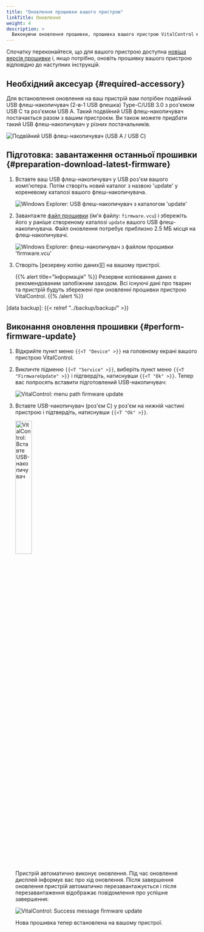```yaml
---
title: "Оновлення прошивки вашого пристрою"
linkTitle: Оновлення
weight: 4
description: >
  Виконуючи оновлення прошивки, прошивка вашого пристрою VitalControl може бути оновлена до останніх доступних версій.
---
```

Спочатку переконайтеся, що для вашого пристрою доступна [новіша версія прошивки](../versions/) і, якщо потрібно, оновіть прошивку вашого пристрою відповідно до наступних інструкцій.

## Необхідний аксесуар {#required-accessory}

Для встановлення оновлення на ваш пристрій вам потрібен подвійний USB флеш-накопичувач (2-в-1 USB флешка) Type-C/USB 3.0 з роз'ємом USB C та роз'ємом USB A. Такий подвійний USB флеш-накопичувач постачається разом з вашим пристроєм. Ви також можете придбати такий USB флеш-накопичувач у різних постачальників.

![Подвійний USB флеш-накопичувач (USB A / USB C)](/images/firmware/update/usb-dual-stick.svg "Подвійний USB флеш-накопичувач")

## Підготовка: завантаження останньої прошивки {#preparation-download-latest-firmware}

1. Вставте ваш USB флеш-накопичувач у USB роз'єм вашого комп'ютера. Потім створіть новий каталог з назвою 'update' у кореневому каталозі вашого флеш-накопичувача.

    ![Windows Explorer: USB флеш-накопичувач з каталогом 'update'](../images/create-folder-update.png "USB флеш-накопичувач: каталог 'update'")

1. Завантажте [файл прошивки](/download/firmware.vcu) (ім'я файлу: `firmware.vcu`) і збережіть його у раніше створеному каталозі `update` вашого USB флеш-накопичувача. Файл оновлення потребує приблизно 2.5 МБ місця на флеш-накопичувачі.

    ![Windows Explorer: флеш-накопичувач з файлом прошивки 'firmware.vcu'](../images/save-firmware-file.png "Флеш-накопичувач з файлом прошивки")

1. Створіть [резервну копію даних][] на вашому пристрої.

    {{% alert title="Інформація" %}}
Резервне копіювання даних є рекомендованим запобіжним заходом. Всі існуючі дані про тварин та пристрій будуть збережені при оновленні прошивки пристрою VitalControl.
    {{% /alert %}}

[data backup]: {{< relref "../backup/backup/" >}}

## Виконання оновлення прошивки {#perform-firmware-update}

1. Відкрийте пункт меню `{{<T "Device" >}}` на головному екрані вашого пристрою VitalControl.

1. Викличте підменю `{{<T "Service" >}}`, виберіть пункт меню `{{<T "FirmwareUpdate" >}}` і підтвердіть, натиснувши `{{<T "Ok" >}}`. Тепер вас попросять вставити підготовлений USB-накопичувач:

    ![VitalControl: menu path firmware update](../images/firmware-update.png "Оновлення прошивки")

1. Вставте USB-накопичувач (роз'єм C) у роз'єм на нижній частині пристрою і підтвердіть, натиснувши `{{<T "Ok" >}}`.

    <img src="/images/firmware/update/plug-in-dual-usb-stick.svg" alt="VitalControl: Вставте USB-накопичувач" title="Вставте USB-накопичувач" width="30%" />

    Пристрій автоматично виконує оновлення. Під час оновлення дисплей інформує вас про хід оновлення. Після завершення оновлення пристрій автоматично перезавантажується і після перезавантаження відображає повідомлення про успішне завершення:

   ![VitalControl: Success message firmware update](../images/update-success.png "Успішне оновлення прошивки")

   Нова прошивка тепер встановлена на вашому пристрої.
